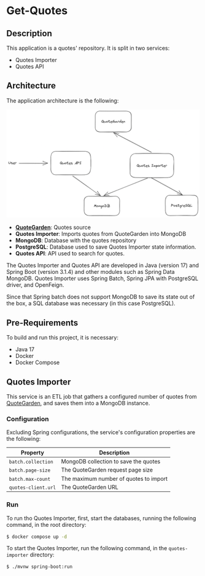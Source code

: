# Get-Quotes

## Description
This application is a quotes' repository. It is split in two services:
- Quotes Importer
- Quotes API

## Architecture

The application architecture is the following:

![App Architecture](doc/architecture.png)

- **[QuoteGarden](https://pprathameshmore.github.io/QuoteGarden)**: Quotes source
- **Quotes Importer**: Imports quotes from QuoteGarden into MongoDB
- **MongoDB**: Database with the quotes repository
- **PostgreSQL**: Database used to save Quotes Importer state information.
- **Quotes API**: API used to search for quotes.

The Quotes Importer and Quotes API are developed in Java (version 17) and Spring Boot (version 3.1.4) and other modules such as Spring Data MongoDB. Quotes Importer uses Spring Batch, Spring JPA with PostgreSQL driver, and OpenFeign.

Since that Spring batch does not support MongoDB to save its state out of the box, a SQL database was necessary (in this case PostgreSQL).

## Pre-Requirements

To build and run this project, it is necessary:

- Java 17
- Docker
- Docker Compose

## Quotes Importer
This service is an ETL job that gathers a configured number of quotes from [QuoteGarden](https://pprathameshmore.github.io/QuoteGarden), and saves them into a MongoDB instance.

### Configuration

Excluding Spring configurations, the service's configuration properties are the following:

| Property                | Description                            |
| ----------------------- | -------------------------------------- |
| `batch.collection`      | MongoDB collection to save the quotes  |
| `batch.page-size`       | The QuoteGarden request page size      |
| `batch.max-count`       | The maximum number of quotes to import |
| `quotes-client.url`     | The QuoteGarden URL                    |

### Run
To run tho Quotes Importer, first, start the databases, running the following command, in the root directory:

```bash
$ docker compose up -d
```

To start the Quotes Importer, run the following command, in the `quotes-importer` directory:

```bash
$ ./mvnw spring-boot:run
```

